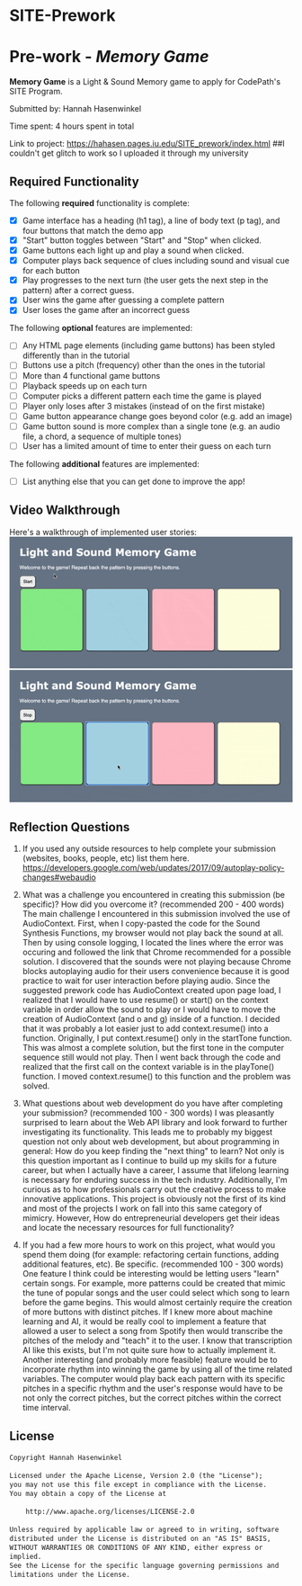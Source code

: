 # SITE-Prework
# Pre-work - *Memory Game*

**Memory Game** is a Light & Sound Memory game to apply for CodePath's SITE Program. 

Submitted by: Hannah Hasenwinkel

Time spent: 4 hours spent in total

Link to project: https://hahasen.pages.iu.edu/SITE_prework/index.html
##I couldn't get glitch to work so I uploaded it through my university

## Required Functionality

The following **required** functionality is complete:

* [x] Game interface has a heading (h1 tag), a line of body text (p tag), and four buttons that match the demo app
* [x] "Start" button toggles between "Start" and "Stop" when clicked. 
* [x] Game buttons each light up and play a sound when clicked. 
* [x] Computer plays back sequence of clues including sound and visual cue for each button
* [x] Play progresses to the next turn (the user gets the next step in the pattern) after a correct guess. 
* [x] User wins the game after guessing a complete pattern
* [x] User loses the game after an incorrect guess

The following **optional** features are implemented:

* [ ] Any HTML page elements (including game buttons) has been styled differently than in the tutorial
* [ ] Buttons use a pitch (frequency) other than the ones in the tutorial
* [ ] More than 4 functional game buttons
* [ ] Playback speeds up on each turn
* [ ] Computer picks a different pattern each time the game is played
* [ ] Player only loses after 3 mistakes (instead of on the first mistake)
* [ ] Game button appearance change goes beyond color (e.g. add an image)
* [ ] Game button sound is more complex than a single tone (e.g. an audio file, a chord, a sequence of multiple tones)
* [ ] User has a limited amount of time to enter their guess on each turn

The following **additional** features are implemented:

- [ ] List anything else that you can get done to improve the app!

## Video Walkthrough

Here's a walkthrough of implemented user stories:
![](gif1.gif)
![](gif2.gif)


## Reflection Questions
1. If you used any outside resources to help complete your submission (websites, books, people, etc) list them here. 
https://developers.google.com/web/updates/2017/09/autoplay-policy-changes#webaudio

2. What was a challenge you encountered in creating this submission (be specific)? How did you overcome it? (recommended 200 - 400 words) 
The main challenge I encountered in this submission involved the use of AudioContext. First, when I copy-pasted the code for the Sound Synthesis Functions, my browser would not play back the sound at all. Then by using console logging, I located the lines where the error was occuring and followed the link that Chrome recommended for a possible solution. I discovered that the sounds were not playing because Chrome blocks autoplaying audio for their users convenience because it is good practice to wait for user interaction before playing audio. Since the suggested prework code has AudioContext created upon page load, I realized that I would have to use resume() or start() on the context variable in order allow the sound to play or I would have to move the creation of AudioContext (and o and g) inside of a function. I decided that it was probably a lot easier just to add context.resume() into a function. Originally, I put context.resume() only in the startTone function. This was almost a complete solution, but the first tone in the computer sequence still would not play. Then I went back through the code and realized that the first call on the context variable is in the playTone() function. I moved context.resume() to this function and the problem was solved.

3. What questions about web development do you have after completing your submission? (recommended 100 - 300 words) 
I was pleasantly surprised to learn about the Web API library and look forward to further investigating its functionality. This leads me to probably my biggest question not only about web development, but about programming in general: How do you keep finding the "next thing" to learn? Not only is this question important as I continue to build up my skills for a future career, but when I actually have a career, I assume that lifelong learning is necessary for enduring success in the tech industry.
Additionally, I'm curious as to how professionals carry out the creative process to make innovative applications. This project is obviously not the first of its kind and most of the projects I work on fall into this same category of mimicry. However, How do entrepreneurial developers get their ideas and locate the necessary resources for full functionality?

4. If you had a few more hours to work on this project, what would you spend them doing (for example: refactoring certain functions, adding additional features, etc). Be specific. (recommended 100 - 300 words) 
One feature I think could be interesting would be letting users "learn" certain songs. For example, more patterns could be created that mimic the tune of popular songs and the user could select which song to learn before the game begins. This would almost certainly require the creation of more buttons with distinct pitches. If I knew more about machine learning and AI, it would be really cool to implement a feature that allowed a user to select a song from Spotify then would transcribe the pitches of the melody and "teach" it to the user. I know that transcription AI like this exists, but I'm not quite sure how to actually implement it.
Another interesting (and probably more feasible) feature would be to incorporate rhythm into winning the game by using all of the time related variables. The computer would play back each pattern with its specific pitches in a specific rhythm and the user's response would have to be not only the correct pitches, but the correct pitches within the correct time interval.



## License

    Copyright Hannah Hasenwinkel

    Licensed under the Apache License, Version 2.0 (the "License");
    you may not use this file except in compliance with the License.
    You may obtain a copy of the License at

        http://www.apache.org/licenses/LICENSE-2.0

    Unless required by applicable law or agreed to in writing, software
    distributed under the License is distributed on an "AS IS" BASIS,
    WITHOUT WARRANTIES OR CONDITIONS OF ANY KIND, either express or implied.
    See the License for the specific language governing permissions and
    limitations under the License.
